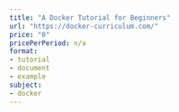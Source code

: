 ```yaml
---
title: "A Docker Tutorial for Beginners"
url: "https://docker-curriculum.com/"
price: "0"
pricePerPeriod: n/a
format: 
- tutorial
- document
- example
subject: 
- docker
---
```

